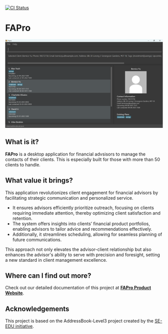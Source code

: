 [![CI Status](https://github.com/se-edu/addressbook-level3/workflows/Java%20CI/badge.svg)](https://github.com/AY2324S2-CS2103T-F13-2/tp/actions)

# FAPro

![Ui](docs/images/Ui.png)

## What is it? 
**FAPro** is a desktop application for financial advsisors to manage the contacts of their clients. This is especially built for those with more than 50 clients to handle.

## What value it brings?
This application revolutionizes client engagement for financial advisors by facilitating strategic communication and personalized service. 

* It ensures advisors efficiently prioritize outreach, focusing on clients requiring immediate attention, thereby optimizing client satisfaction and retention. 
* The system offers insights into clients’ financial product portfolios, enabling advisors to tailor advice and recommendations effectively. 
* Additionally, it streamlines scheduling, allowing for seamless planning of future communications. 

This approach not only elevates the advisor-client relationship but also enhances the advisor's ability to serve with precision and foresight, setting a new standard in client management excellence.

## Where can I find out more?
Check out our detailed documentation of this project at **[FAPro Product Website](https://ay2324s2-cs2103t-f13-2.github.io/tp/)**.

## Acknowledgements
This project is based on the AddressBook-Level3 project created by the [SE-EDU initiative](https://se-education.org).